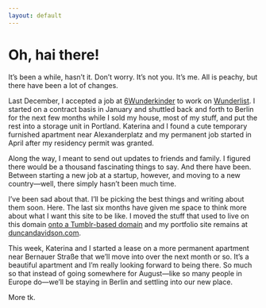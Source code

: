 ```yaml
---
layout: default
---
```

# Oh, hai there!

It’s been a while, hasn’t it. Don’t worry. It’s not you. It’s me. All is peachy, but there have been a lot of changes.

Last December, I accepted a job at [6Wunderkinder](http://6wunderkinder.com) to work on [Wunderlist](http://wunderlist.com). I started on a contract basis in January and shuttled back and forth to Berlin for the next few months while I sold my house, most of my stuff, and put the rest into a storage unit in Portland. Katerina and I found a cute temporary furnished apartment near Alexanderplatz and my permanent job started in April after my residency permit was granted.

Along the way, I meant to send out updates to friends and family. I figured there would be a thousand fascinating things to say. And there have been. Between starting a new job at a startup, however, and moving to a new country—well, there simply hasn’t been much time.

I’ve been sad about that. I’ll be picking the best things and writing about them soon. Here. The last six months have given me space to think more about what I want this site to be like. I moved the stuff that used to live on this domain <a href="http://duncandavidson.tumblr.com">onto a Tumblr-based domain</a> and my portfolio site remains at <a href="http://duncandavidson.com">duncandavidson.com</a>.

This week, Katerina and I started a lease on a more permanent apartment near Bernauer Straße that we’ll move into over the next month or so. It’s a beautiful apartment and I’m really looking forward to being there. So much so that instead of going somewhere for August—like so many people in Europe do—we’ll be staying in Berlin and settling into our new place.

More tk.
